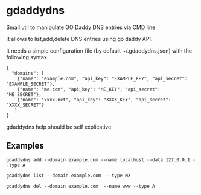 # gdaddydns
Small util to manipulate GO Daddy DNS entries via CMD line

It allows to list,add,delete DNS entries using go daddy API.

It needs a simple configuration file (by default ~/.gdaddydns.json) with the following syntax

```
{
  "domains": [
    {"name": "example.com", "api_key": "EXAMPLE_KEY", "api_secret": "EXAMPLE_SECRET"},
    {"name": "me.com", "api_key": "ME_KEY", "api_secret": "ME_SECRET"},
    {"name": "xxxx.net", "api_key": "XXXX_KEY", "api_secret": "XXXX_SECRET"}
   ]
}
```

gdaddydns help should be self explicative

## Examples 

`
gdaddydns add --domain example.com --name localhost --data 127.0.0.1 --type A
`

`
gdaddydns list --domain example.com  --type MX
`

`
gdaddydns del --domain example.com  --name www --type A
`

